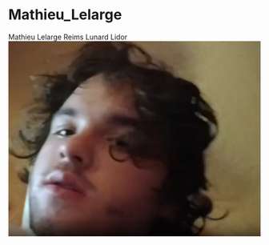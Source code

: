 # Mathieu_Lelarge
Mathieu Lelarge Reims Lunard Lidor
![MATHIEU LELARGE ENTRAIN DE SE FAIRE FISTER](https://github.com/MathieuLelarge/Mathieu_Lelarge/blob/main/MATHIEU%20LELARGE%20ENTRAIN%20DE%20SE%20FAIRE%20FISTER.png)
